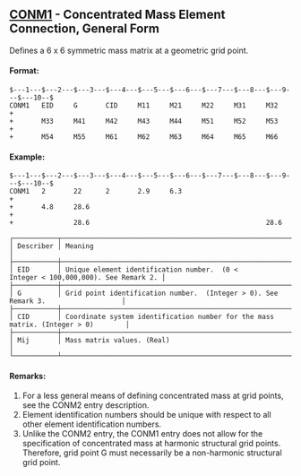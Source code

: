 ## [CONM1](https://nexus.hexagon.com/documentationcenter/bundle/MSC_Nastran_2022.4/page/Nastran_Combined_Book/qrg/bulkc2/TOC.CONM1.xhtml) - Concentrated Mass Element Connection, General Form

Defines a 6 x 6 symmetric mass matrix at a geometric grid point.

#### Format:

```nastran
$---1---$---2---$---3---$---4---$---5---$---6---$---7---$---8---$---9---$---10--$
CONM1   EID     G       CID     M11     M21     M22     M31     M32     +       
+       M33     M41     M42     M43     M44     M51     M52     M53     +       
+       M54     M55     M61     M62     M63     M64     M65     M66             
```

#### Example:

```nastran
$---1---$---2---$---3---$---4---$---5---$---6---$---7---$---8---$---9---$---10--$
CONM1   2       22      2       2.9     6.3                             +       
+       4.8     28.6                                                    +       
+               28.6                                            28.6            
```

```text
┌───────────┬───────────────────────────────────────────────────────────────────────────────────┐
│ Describer │ Meaning                                                                           │
├───────────┼───────────────────────────────────────────────────────────────────────────────────┤
│ EID       │ Unique element identification number.  (0 < Integer < 100,000,000). See Remark 2. │
├───────────┼───────────────────────────────────────────────────────────────────────────────────┤
│ G         │ Grid point identification number.  (Integer > 0). See Remark 3.                   │
├───────────┼───────────────────────────────────────────────────────────────────────────────────┤
│ CID       │ Coordinate system identification number for the mass matrix. (Integer > 0)        │
├───────────┼───────────────────────────────────────────────────────────────────────────────────┤
│ Mij       │ Mass matrix values. (Real)                                                        │
└───────────┴───────────────────────────────────────────────────────────────────────────────────┘
```

#### Remarks:

1. For a less general means of defining concentrated mass at grid points, see the CONM2 entry description.
2. Element identification numbers should be unique with respect to all other element identification numbers.
3. Unlike the CONM2 entry, the CONM1 entry does not allow for the specification of concentrated mass at harmonic structural grid points. Therefore, grid point G must necessarily be a non-harmonic structural grid point.

